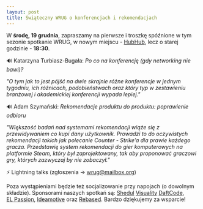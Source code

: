 ```yaml
---
layout: post
title: Świąteczny WRUG o konferencjach i rekomendacjach
---
```


W **środę, 19 grudnia**, zapraszamy na pierwsze i troszkę spóźnione w tym sezonie
spotkanie WRUG, w nowym miejscu - [HubHub](https://www.hubhub.com/pl/warszawa-postepu14/),
lecz o starej godzinie - **18:30**.

🔊 Katarzyna Turbiasz-Bugała: _Po co na konferencję (gdy networking nie bawi)?_

_"O tym jak to jest pójść na dwie skrajnie różne konferencje w jednym tygodniu, ich różnicach,
podobieństwach oraz który typ w zestawieniu branżowej i akademickiej konferencji wypada lepiej."_

🔊 Adam Szymański: _Rekomendacje produktu do produktu: poprawienie odbioru_

_"Większość badań nad systemami rekomendacji wiąże się z przewidywaniem co kupi dany użytkownik.
Prowadzi to do oczywistych rekomendacji takich jak polecanie Counter - Strike’a dla prawie każdego gracza.
Przedstawię system rekomendacji do gier komputerowych na platformie Steam, który był zaprojektowany,
tak aby proponować graczowi gry, których zazwyczaj by nie zobaczył."_

⚡ Lightning talks (zgłoszenia → <a href="mailto:wrug@mailbox.org">wrug@mailbox.org</a>)

Poza wystąpieniami będzie też socjalizowanie przy napojach (o dowolnym składzie).
Sponsorami naszych spotkań są:
[Shedul](https://www.shedul.com/)
[Visuality](http://www.visuality.pl/)
[DaftCode](https://daftcode.pl/),
[EL Passion](https://www.elpassion.com/),
[Ideamotive](https://ideamotive.co/) oraz
[Rebased](https://rebased.pl/).
Bardzo dziękujemy za wsparcie!

